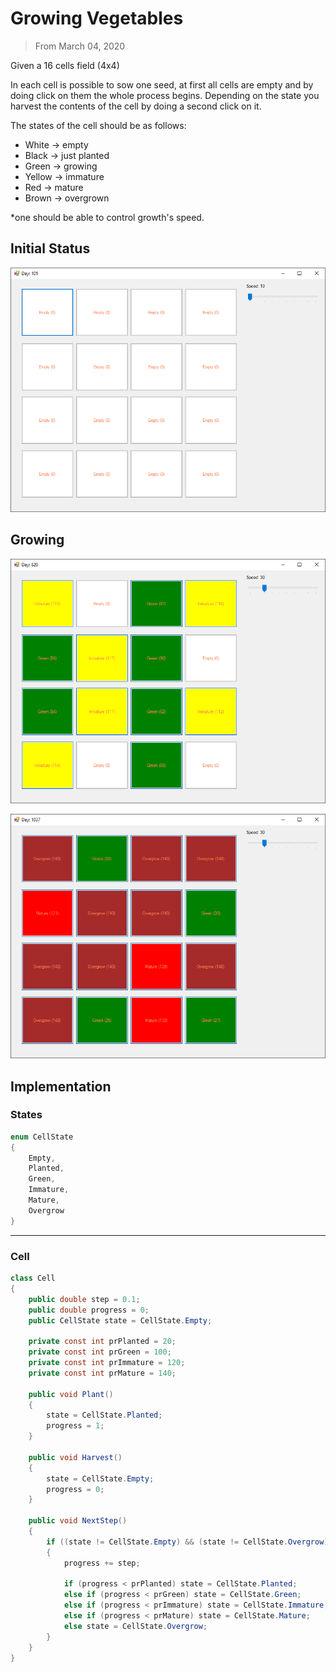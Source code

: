 # Growing Vegetables
> From March 04, 2020

Given a 16 cells field (4x4)

In each cell is possible to sow one seed, at first all cells are empty and by doing click on them the whole process begins. Depending on the state you harvest the contents of the cell by doing a second click on it.

The states of the cell should be as follows:
- White  -> empty
- Black   -> just planted
- Green  -> growing
- Yellow -> immature
- Red     -> mature
- Brown -> overgrown

*one should be able to control growth's speed.

## Initial Status
![gv_0.png](./images/gv_0.png)

## Growing
![gv_1.png](./images/gv_1.png)

![gv_2.png](./images/gv_2.png)

## Implementation

### States
```csharp
enum CellState
{
    Empty,
    Planted,
    Green,
    Immature,
    Mature,
    Overgrow
}
```
---

### Cell
```csharp
class Cell
{
    public double step = 0.1;
    public double progress = 0;
    public CellState state = CellState.Empty;

    private const int prPlanted = 20;
    private const int prGreen = 100;
    private const int prImmature = 120;
    private const int prMature = 140;

    public void Plant()
    {         
        state = CellState.Planted;
        progress = 1;
    }

    public void Harvest()
    {         
        state = CellState.Empty;         
        progress = 0;     
    }     

    public void NextStep()     
    {         
        if ((state != CellState.Empty) && (state != CellState.Overgrow))         
        {             
            progress += step;             

            if (progress < prPlanted) state = CellState.Planted;            
            else if (progress < prGreen) state = CellState.Green;             
            else if (progress < prImmature) state = CellState.Immature;             
            else if (progress < prMature) state = CellState.Mature;             
            else state = CellState.Overgrow;         
        }     
    }
}
```
